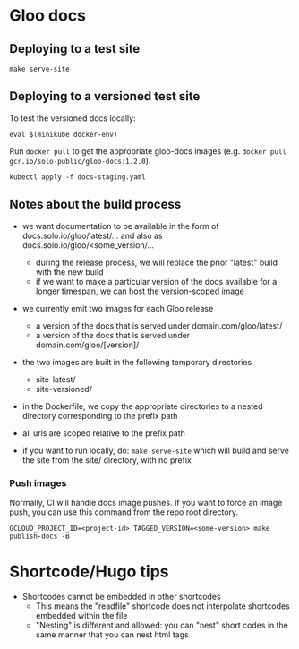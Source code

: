 # Gloo docs

## Deploying to a test site

```
make serve-site
```

## Deploying to a versioned test site

To test the versioned docs locally:

```
eval $(minikube docker-env)
```

Run `docker pull` to get the appropriate gloo-docs images (e.g. `docker pull gcr.io/solo-public/gloo-docs:1.2.0`).

```
kubectl apply -f docs-staging.yaml
```

## Notes about the build process

- we want documentation to be available in the form of docs.solo.io/gloo/latest/... and also as docs.solo.io/gloo/<some_version/...

  - during the release process, we will replace the prior "latest" build with the new build
  - if we want to make a particular version of the docs available for a longer timespan, we can host the version-scoped image
- we currently emit two images for each Gloo release
  - a version of the docs that is served under domain.com/gloo/latest/
  - a version of the docs that is served under domain.com/gloo/[version]/
- the two images are built in the following temporary directories
  - site-latest/
  - site-versioned/
- in the Dockerfile, we copy the appropriate directories to a nested directory corresponding to the prefix path
- all urls are scoped relative to the prefix path
- if you want to run locally, do: `make serve-site` which will build and serve the site from the site/ directory, with no prefix

### Push images

Normally, CI will handle docs image pushes. If you want to force an image push, you can use this command from the repo root directory.
```
GCLOUD_PROJECT_ID=<project-id> TAGGED_VERSION=<some-version> make publish-docs -B
```



# Shortcode/Hugo tips
- Shortcodes cannot be embedded in other shortcodes
  - This means the "readfile" shortcode does not interpolate shortcodes embedded within the file
  - "Nesting" is different and allowed: you can "nest" short codes in the same manner that you can nest html tags
